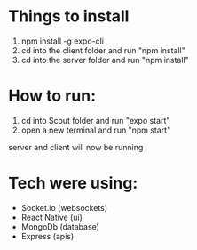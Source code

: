 # Things to install

1. npm install -g expo-cli
2. cd into the client folder and run "npm install"
3. cd into the server folder and run "npm install"

# How to run:

1. cd into Scout folder and run "expo start"
2. open a new terminal and run "npm start"

server and client will now be running

# Tech were using:

- Socket.io (websockets)
- React Native (ui)
- MongoDb (database)
- Express (apis)
